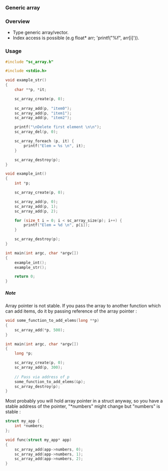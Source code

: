 ### Generic array

### Overview

- Type generic array/vector.
- Index access is possible (e.g float* arr; 'printf("%f", arr[i]')).

### Usage

```c
#include "sc_array.h"

#include <stdio.h>

void example_str()
{
    char **p, *it;

    sc_array_create(p, 0);
    
    sc_array_add(p, "item0");
    sc_array_add(p, "item1");
    sc_array_add(p, "item2");

    printf("\nDelete first element \n\n");
    sc_array_del(p, 0);

    sc_array_foreach (p, it) {
        printf("Elem = %s \n", it);
    }

    sc_array_destroy(p);
}

void example_int()
{
    int *p;

    sc_array_create(p, 0);

    sc_array_add(p, 0);
    sc_array_add(p, 1);
    sc_array_add(p, 2);

    for (size_t i = 0; i < sc_array_size(p); i++) {
        printf("Elem = %d \n", p[i]);
    }

    sc_array_destroy(p);
}

int main(int argc, char *argv[])
{
    example_int();
    example_str();

    return 0;
}
```

##### Note

Array pointer is not stable. If you pass the array to another function which  
can add items, do it by passing reference of the array pointer :

```c
void some_function_to_add_elems(long **p)
{
    sc_array_add(*p, 500);
}

int main(int argc, char *argv[])
{
    long *p;

    sc_array_create(p, 0);
    sc_array_add(p, 300);
    
    // Pass via address of p
    some_function_to_add_elems(&p);
    sc_array_destroy(p);
}

```

Most probably you will hold array pointer in a struct anyway, so you have a  
stable address of the pointer, "*numbers" might change but "numbers" is stable :

```c
struct my_app {
    int *numbers;
};

void func(struct my_app* app)
{
    sc_array_add(app->numbers, 0);
    sc_array_add(app->numbers, 1);
    sc_array_add(app->numbers, 2);
}

```